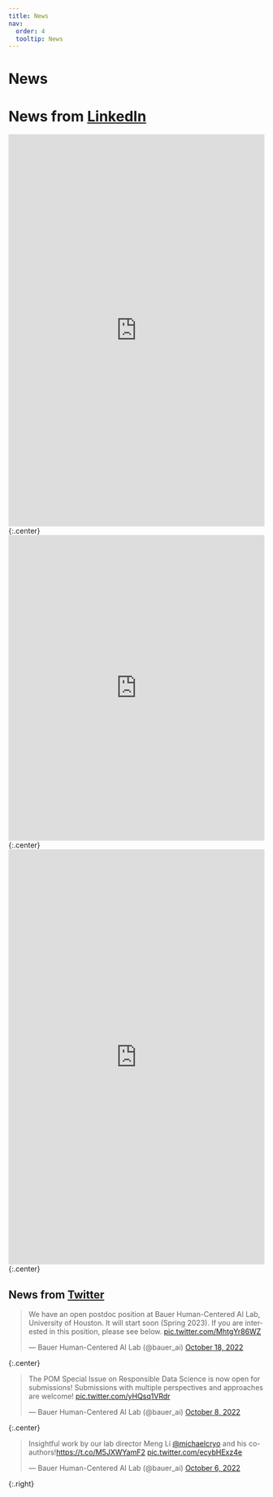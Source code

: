 ```yaml
---
title: News
nav:
  order: 4
  tooltip: News
---
```


# <i class="fas fa-feather-alt"></i>News

# News from [LinkedIn](https://www.linkedin.com/company/human-centered-ai-lab)

<!-- LinkedIn embeds from [https://publish.twitter.com/](https://www.linkedin.com/company/human-centered-ai-lab/) -->

<iframe src="https://www.linkedin.com/embed/feed/update/urn:li:share:6987973702806089728" height="770" width="504" frameborder="0" allowfullscreen="" title="Embedded post"></iframe>
{:.center}

<iframe src="https://www.linkedin.com/embed/feed/update/urn:li:ugcPost:6982806544174243841" height="600" width="504" frameborder="0" allowfullscreen="" title="Embedded post"></iframe>
{:.center}

<iframe src="https://www.linkedin.com/embed/feed/update/urn:li:share:6981615598577348608" height="815" width="504" frameborder="0" allowfullscreen="" title="Embedded post"></iframe>
{:.center}


## News from [Twitter](https://twitter.com/bauer_ai)

<blockquote class="twitter-tweet"><p lang="en" dir="ltr">We have an open postdoc position at Bauer Human-Centered AI Lab, University of Houston. It will start soon (Spring 2023). If you are interested in this position, please see below. <a href="https://t.co/MhtgYr86WZ">pic.twitter.com/MhtgYr86WZ</a></p>&mdash; Bauer Human-Centered AI Lab (@bauer_ai) <a href="https://twitter.com/bauer_ai/status/1582210675614441472?ref_src=twsrc%5Etfw">October 18, 2022</a></blockquote> <script async src="https://platform.twitter.com/widgets.js" charset="utf-8"></script>
{:.center}

<blockquote class="twitter-tweet center"><p lang="en" dir="ltr">The POM Special Issue on Responsible Data Science is now open for submissions! Submissions with multiple perspectives and approaches are welcome! <a href="https://t.co/yHQsq1VRdr">pic.twitter.com/yHQsq1VRdr</a></p>&mdash; Bauer Human-Centered AI Lab (@bauer_ai) <a href="https://twitter.com/bauer_ai/status/1578545075134824449?ref_src=twsrc%5Etfw">October 8, 2022</a></blockquote> <script async src="https://platform.twitter.com/widgets.js" charset="utf-8"></script>
{:.center}

<blockquote class="twitter-tweet right"><p lang="en" dir="ltr">Insightful work by our lab director Meng Li <a href="https://twitter.com/michaelcryo?ref_src=twsrc%5Etfw">@michaelcryo</a> and his co-authors!<a href="https://t.co/M5JXWYamF2">https://t.co/M5JXWYamF2</a> <a href="https://t.co/ecybHExz4e">pic.twitter.com/ecybHExz4e</a></p>&mdash; Bauer Human-Centered AI Lab (@bauer_ai) <a href="https://twitter.com/bauer_ai/status/1578158706394816512?ref_src=twsrc%5Etfw">October 6, 2022</a></blockquote> <script async src="https://platform.twitter.com/widgets.js" charset="utf-8"></script>
{:.right}


<!-- <a href="https://twitter.com/bauer_ai" class="twitter-follow-button" data-show-count="false">Follow @Bauer Human-Centered AI Lab</a><script async src="https://platform.twitter.com/widgets.js" charset="utf-8"></script>
<a href="https://twitter.com/bauer_ai/with_replies" class="twitter-mention-button" data-show-count="false">Tweet to @Bauer Human-Centered AI Lab</a><script async src="https://platform.twitter.com/widgets.js" charset="utf-8"></script>
{:.center} -->

